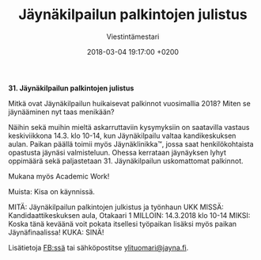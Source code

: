 ﻿---
layout: post
title: 31. Jäynäkilpailun palkintojen julistus
date: 2018-03-04 19:17:00 +0200
language: fin
author: Viestintämestari
categories: muut 
---
**31. Jäynäkilpailun palkintojen julistus**

Mitkä ovat Jäynäkilpailun huikaisevat palkinnot vuosimallia 2018? Miten se jäynääminen nyt taas menikään?

Näihin sekä muihin mieltä askarruttaviin kysymyksiin on saatavilla vastaus keskiviikkona 14.3. klo 10-14, kun Jäynäkilpailu valtaa kandikeskuksen aulan. Paikan päällä toimii myös Jäynäklinikka™, jossa saat henkilökohtaista opastusta jäynäsi valmisteluun. Ohessa kerrataan jäynäyksen lyhyt oppimäärä sekä paljastetaan 31. Jäynäkilpailun uskomattomat palkinnot.

Mukana myös Academic Work!

Muista: Kisa on käynnissä.

MITÄ: Jäynäkilpailun palkintojen julkistus ja työnhaun UKK
MISSÄ: Kandidaattikeskuksen aula, Otakaari 1
MILLOIN: 14.3.2018 klo 10-14
MIKSI: Koska tänä keväänä voit pokata itsellesi työpaikan lisäksi myös paikan Jäynäfinaalissa!
KUKA: SINÄ!

Lisätietoja [FB:ssä](https://www.facebook.com/events/1939784859426330/?active_tab=about) tai sähköpostitse ylituomari@jayna.fi.